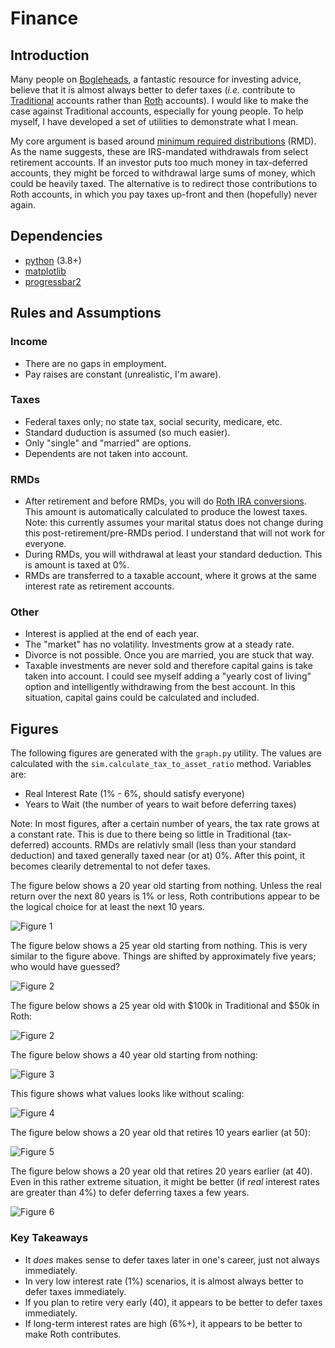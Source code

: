 # Finance

## Introduction

Many people on [Bogleheads](https://www.bogleheads.org), a fantastic resource
for investing advice, believe that it is almost always better to defer taxes
(_i.e._ contribute to
[Traditional](https://www.bogleheads.org/wiki/Traditional_IRA) accounts rather
than [Roth](https://www.bogleheads.org/wiki/Roth_IRA) accounts). I would like to
make the case against Traditional accounts, especially for young people. To help
myself, I have developed a set of utilities to demonstrate what I mean.

My core argument is based around [minimum required
distributions](https://www.bogleheads.org/wiki/Required_Minimum_Distribution)
(RMD). As the name suggests, these are IRS-mandated withdrawals from select
retirement accounts. If an investor puts too much money in tax-deferred
accounts, they might be forced to withdrawal large sums of money, which could be
heavily taxed. The alternative is to redirect those contributions to Roth
accounts, in which you pay taxes up-front and then (hopefully) never again.

## Dependencies

* [python](https://docs.python.org/3/whatsnew/3.8.html) (3.8+)
* [matplotlib](https://matplotlib.org)
* [progressbar2](https://pypi.org/project/progressbar2/)

## Rules and Assumptions

### Income

* There are no gaps in employment.
* Pay raises are constant (unrealistic, I'm aware).

### Taxes

* Federal taxes only; no state tax, social security, medicare, etc.
* Standard duduction is assumed (so much easier).
* Only "single" and "married" are options.
* Dependents are not taken into account.

### RMDs

* After retirement and before RMDs, you will do [Roth IRA
  conversions](https://www.bogleheads.org/wiki/Roth_IRA_conversion). This amount
  is automatically calculated to produce the lowest taxes. Note: this currently
  assumes your marital status does not change during this
  post-retirement/pre-RMDs period. I understand that will not work for everyone.
* During RMDs, you will withdrawal at least your standard deduction. This is
  amount is taxed at 0%.
* RMDs are transferred to a taxable account, where it grows at the same interest
  rate as retirement accounts.

### Other

* Interest is applied at the end of each year.
* The "market" has no volatility. Investments grow at a steady rate.
* Divorce is not possible. Once you are married, you are stuck that way.
* Taxable investments are never sold and therefore capital gains is take taken
  into account. I could see myself adding a "yearly cost of living" option and
  intelligently withdrawing from the best account. In this situation, capital
  gains could be calculated and included.

## Figures

The following figures are generated with the `graph.py` utility. The values are
calculated with the `sim.calculate_tax_to_asset_ratio` method. Variables are:

* Real Interest Rate (1% - 6%, should satisfy everyone)
* Years to Wait (the number of years to wait before deferring taxes)

Note: In most figures, after a certain number of years, the tax rate grows at a
constant rate. This is due to there being so little in Traditional
(tax-deferred) accounts. RMDs are relativly small (less than your standard
deduction) and taxed generally taxed near (or at) 0%. After this point, it
becomes clearily detremental to not defer taxes.

The figure below shows a 20 year old starting from nothing. Unless the real
return over the next 80 years is 1% or less, Roth contributions appear to be the
logical choice for at least the next 10 years.

![Figure 1](https://github.com/6a74/finance/blob/master/figures/Figure_20.png?raw=true)

The figure below shows a 25 year old starting from nothing. This is very similar
to the figure above. Things are shifted by approximately five years; who would
have guessed?

![Figure 2](https://github.com/6a74/finance/blob/master/figures/Figure_25.png?raw=true)

The figure below shows a 25 year old with \$100k in Traditional and \$50k in Roth:

![Figure 2](https://github.com/6a74/finance/blob/master/figures/Figure_25_with_assets.png?raw=true)

The figure below shows a 40 year old starting from nothing:

![Figure 3](https://github.com/6a74/finance/blob/master/figures/Figure_40.png?raw=true)

This figure shows what values looks like without scaling:

![Figure 4](https://github.com/6a74/finance/blob/master/figures/Figure_20_noscale.png?raw=true)

The figure below shows a 20 year old that retires 10 years earlier (at 50):

![Figure 5](https://github.com/6a74/finance/blob/master/figures/Figure_20_retire_at_50.png?raw=true)

The figure below shows a 20 year old that retires 20 years earlier (at 40). Even
in this rather extreme situation, it might be better (if _real_ interest rates
are greater than 4%) to defer deferring taxes a few years.

![Figure 6](https://github.com/6a74/finance/blob/master/figures/Figure_20_retire_at_40.png?raw=true)

### Key Takeaways

* It _does_ makes sense to defer taxes later in one's career, just not always
  immediately.
* In very low interest rate (1%) scenarios, it is almost always better to defer
  taxes immediately.
* If you plan to retire very early (40), it appears to be better to defer
  taxes immediately.
* If long-term interest rates are high (6%+), it appears to be better to
  make Roth contributes.
